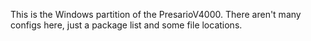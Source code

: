 This is the Windows partition of the PresarioV4000. There aren't many configs here, just a package list and some file locations.
